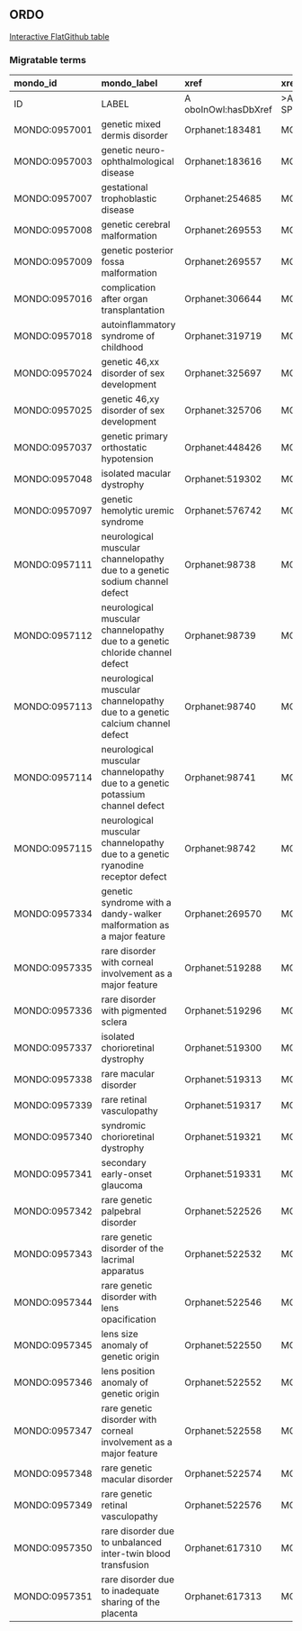 ## ORDO
[Interactive FlatGithub table](https://flatgithub.com/monarch-initiative/mondo-ingest?filename=src/ontology/slurp/ordo.tsv)

### Migratable terms
| mondo_id      | mondo_label                                                                    | xref                 | xref_source                | original_label                                                                 | definition    | parents                                   |
|:--------------|:-------------------------------------------------------------------------------|:---------------------|:---------------------------|:-------------------------------------------------------------------------------|:--------------|:------------------------------------------|
| ID            | LABEL                                                                          | A oboInOwl:hasDbXref | >A oboInOwl:source SPLIT=| |                                                                                | A IAO:0000115 | SC %                                      |
| MONDO:0957001 | genetic mixed dermis disorder                                                  | Orphanet:183481      | MONDO:equivalentTo         | Genetic mixed dermis disorder                                                  |               | MONDO:8000033|MONDO:0026160               |
| MONDO:0957003 | genetic neuro-ophthalmological disease                                         | Orphanet:183616      | MONDO:equivalentTo         | Genetic neuro-ophthalmological disease                                         |               | MONDO:8000033|MONDO:0035037               |
| MONDO:0957007 | gestational trophoblastic disease                                              | Orphanet:254685      | MONDO:equivalentTo         | Gestational trophoblastic disease                                              |               | MONDO:0020037|MONDO:8000033               |
| MONDO:0957008 | genetic cerebral malformation                                                  | Orphanet:269553      | MONDO:equivalentTo         | Genetic cerebral malformation                                                  |               | MONDO:8000033                             |
| MONDO:0957009 | genetic posterior fossa malformation                                           | Orphanet:269557      | MONDO:equivalentTo         | Genetic posterior fossa malformation                                           |               | MONDO:8000033                             |
| MONDO:0957016 | complication after organ transplantation                                       | Orphanet:306644      | MONDO:equivalentTo         | Complication after organ transplantation                                       |               | MONDO:0035426|MONDO:8000034|MONDO:0032014 |
| MONDO:0957018 | autoinflammatory syndrome of childhood                                         | Orphanet:319719      | MONDO:equivalentTo         | Autoinflammatory syndrome of childhood                                         |               | MONDO:8000033                             |
| MONDO:0957024 | genetic 46,xx disorder of sex development                                      | Orphanet:325697      | MONDO:equivalentTo         | Genetic 46,XX disorder of sex development                                      |               | MONDO:8000033|MONDO:0031016               |
| MONDO:0957025 | genetic 46,xy disorder of sex development                                      | Orphanet:325706      | MONDO:equivalentTo         | Genetic 46,XY disorder of sex development                                      |               | MONDO:8000033|MONDO:0031016               |
| MONDO:0957037 | genetic primary orthostatic hypotension                                        | Orphanet:448426      | MONDO:equivalentTo         | Genetic primary orthostatic hypotension                                        |               | MONDO:8000033|MONDO:0035013               |
| MONDO:0957048 | isolated macular dystrophy                                                     | Orphanet:519302      | MONDO:equivalentTo         | Isolated macular dystrophy                                                     |               | MONDO:8000033                             |
| MONDO:0957097 | genetic hemolytic uremic syndrome                                              | Orphanet:576742      | MONDO:equivalentTo         | Genetic hemolytic uremic syndrome                                              |               | MONDO:8000033|MONDO:0026193|MONDO:0015910 |
| MONDO:0957111 | neurological muscular channelopathy due to a genetic sodium channel defect     | Orphanet:98738       | MONDO:equivalentTo         | Neurological muscular channelopathy due to a genetic sodium channel defect     |               | MONDO:8000033                             |
| MONDO:0957112 | neurological muscular channelopathy due to a genetic chloride channel defect   | Orphanet:98739       | MONDO:equivalentTo         | Neurological muscular channelopathy due to a genetic chloride channel defect   |               | MONDO:8000033                             |
| MONDO:0957113 | neurological muscular channelopathy due to a genetic calcium channel defect    | Orphanet:98740       | MONDO:equivalentTo         | Neurological muscular channelopathy due to a genetic calcium channel defect    |               | MONDO:8000033                             |
| MONDO:0957114 | neurological muscular channelopathy due to a genetic potassium channel defect  | Orphanet:98741       | MONDO:equivalentTo         | Neurological muscular channelopathy due to a genetic potassium channel defect  |               | MONDO:8000033                             |
| MONDO:0957115 | neurological muscular channelopathy due to a genetic ryanodine receptor defect | Orphanet:98742       | MONDO:equivalentTo         | Neurological muscular channelopathy due to a genetic ryanodine receptor defect |               | MONDO:8000033                             |
| MONDO:0957334 | genetic syndrome with a dandy-walker malformation as a major feature           | Orphanet:269570      | MONDO:equivalentTo         | Genetic syndrome with a Dandy-Walker malformation as a major feature           |               | MONDO:8000033                             |
| MONDO:0957335 | rare disorder with corneal involvement as a major feature                      | Orphanet:519288      | MONDO:equivalentTo         | Rare disorder with corneal involvement as a major feature                      |               | MONDO:8000033                             |
| MONDO:0957336 | rare disorder with pigmented sclera                                            | Orphanet:519296      | MONDO:equivalentTo         | Rare disorder with pigmented sclera                                            |               | MONDO:8000033                             |
| MONDO:0957337 | isolated chorioretinal dystrophy                                               | Orphanet:519300      | MONDO:equivalentTo         | Isolated chorioretinal dystrophy                                               |               | MONDO:8000033                             |
| MONDO:0957338 | rare macular disorder                                                          | Orphanet:519313      | MONDO:equivalentTo         | Rare macular disorder                                                          |               | MONDO:8000033                             |
| MONDO:0957339 | rare retinal vasculopathy                                                      | Orphanet:519317      | MONDO:equivalentTo         | Rare retinal vasculopathy                                                      |               | MONDO:8000033                             |
| MONDO:0957340 | syndromic chorioretinal dystrophy                                              | Orphanet:519321      | MONDO:equivalentTo         | Syndromic chorioretinal dystrophy                                              |               | MONDO:8000033                             |
| MONDO:0957341 | secondary early-onset glaucoma                                                 | Orphanet:519331      | MONDO:equivalentTo         | Secondary early-onset glaucoma                                                 |               | MONDO:8000033                             |
| MONDO:0957342 | rare genetic palpebral disorder                                                | Orphanet:522526      | MONDO:equivalentTo         | Rare genetic palpebral disorder                                                |               | MONDO:8000033|MONDO:0026186               |
| MONDO:0957343 | rare genetic disorder of the lacrimal apparatus                                | Orphanet:522532      | MONDO:equivalentTo         | Rare genetic disorder of the lacrimal apparatus                                |               | MONDO:8000033                             |
| MONDO:0957344 | rare genetic disorder with lens opacification                                  | Orphanet:522546      | MONDO:equivalentTo         | Rare genetic disorder with lens opacification                                  |               | MONDO:8000033                             |
| MONDO:0957345 | lens size anomaly of genetic origin                                            | Orphanet:522550      | MONDO:equivalentTo         | Lens size anomaly of genetic origin                                            |               | MONDO:8000033|MONDO:0026186               |
| MONDO:0957346 | lens position anomaly of genetic origin                                        | Orphanet:522552      | MONDO:equivalentTo         | Lens position anomaly of genetic origin                                        |               | MONDO:8000033|MONDO:0026186               |
| MONDO:0957347 | rare genetic disorder with corneal involvement as a major feature              | Orphanet:522558      | MONDO:equivalentTo         | Rare genetic disorder with corneal involvement as a major feature              |               | MONDO:8000033                             |
| MONDO:0957348 | rare genetic macular disorder                                                  | Orphanet:522574      | MONDO:equivalentTo         | Rare genetic macular disorder                                                  |               | MONDO:8000033                             |
| MONDO:0957349 | rare genetic retinal vasculopathy                                              | Orphanet:522576      | MONDO:equivalentTo         | Rare genetic retinal vasculopathy                                              |               | MONDO:8000033                             |
| MONDO:0957350 | rare disorder due to unbalanced inter-twin blood transfusion                   | Orphanet:617310      | MONDO:equivalentTo         | Rare disorder due to unbalanced inter-twin blood transfusion                   |               | MONDO:8000033                             |
| MONDO:0957351 | rare disorder due to inadequate sharing of the placenta                        | Orphanet:617313      | MONDO:equivalentTo         | Rare disorder due to inadequate sharing of the placenta                        |               | MONDO:8000033                             |